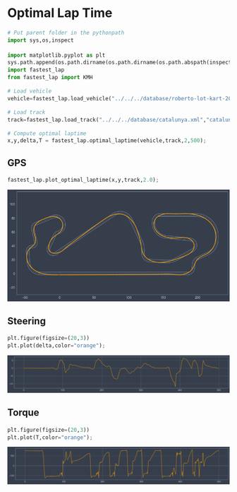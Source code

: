 # Optimal Lap Time


```python
# Put parent folder in the pythonpath
import sys,os,inspect

import matplotlib.pyplot as plt
sys.path.append(os.path.dirname(os.path.dirname(os.path.abspath(inspect.getfile(inspect.currentframe())))))
import fastest_lap
from fastest_lap import KMH
```


```python
# Load vehicle
vehicle=fastest_lap.load_vehicle("../../../database/roberto-lot-kart-2016.xml","car");
```


```python
# Load track
track=fastest_lap.load_track("../../../database/catalunya.xml","catalunya",0.2);
```


```python
# Compute optimal laptime
x,y,delta,T = fastest_lap.optimal_laptime(vehicle,track,2,500);
```

## GPS


```python
fastest_lap.plot_optimal_laptime(x,y,track,2.0);
```


    
![png](output_6_0.png)
    


## Steering


```python
plt.figure(figsize=(20,3))
plt.plot(delta,color="orange");
```


    
![png](output_8_0.png)
    


## Torque


```python
plt.figure(figsize=(20,3))
plt.plot(T,color="orange");
```


    
![png](output_10_0.png)
    

